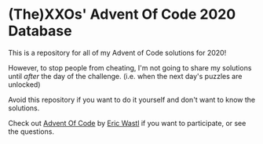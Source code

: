 # (The)XXOs' Advent Of Code 2020 Database
This is a repository for all of my Advent of Code solutions for 2020!

However, to stop people from cheating, I'm not going to share my solutions until *after* the day of the challenge. (i.e. when the next day's puzzles are unlocked)

Avoid this repository if you want to do it yourself and don't want to know the solutions.

Check out [Advent Of Code](https://adventofcode.com/ "Advent of Code") by [Eric Wastl](http://was.tl/ "was.tl") if you want to participate, or see the questions.
